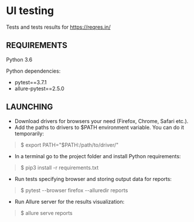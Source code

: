 UI testing
=========
Tests and tests results for https://reqres.in/

## REQUIREMENTS
Python 3.6

Python dependencies:
* pytest==3.7.1
* allure-pytest==2.5.0

## LAUNCHING
* Download drivers for browsers your need (Firefox, Chrome, Safari etc.).
* Add the paths to drivers to $PATH environment variable. You can do it temporarily:
> $ export PATH="$PATH:/path/to/driver/"
* In a terminal go to the project folder and install Python requirements:
> $ pip3 install -r requirements.txt
* Run tests specifying browser and storing output data for reports:
> $ pytest --browser firefox --alluredir reports
* Run Allure server for the results visualization:
> $ allure serve reports
